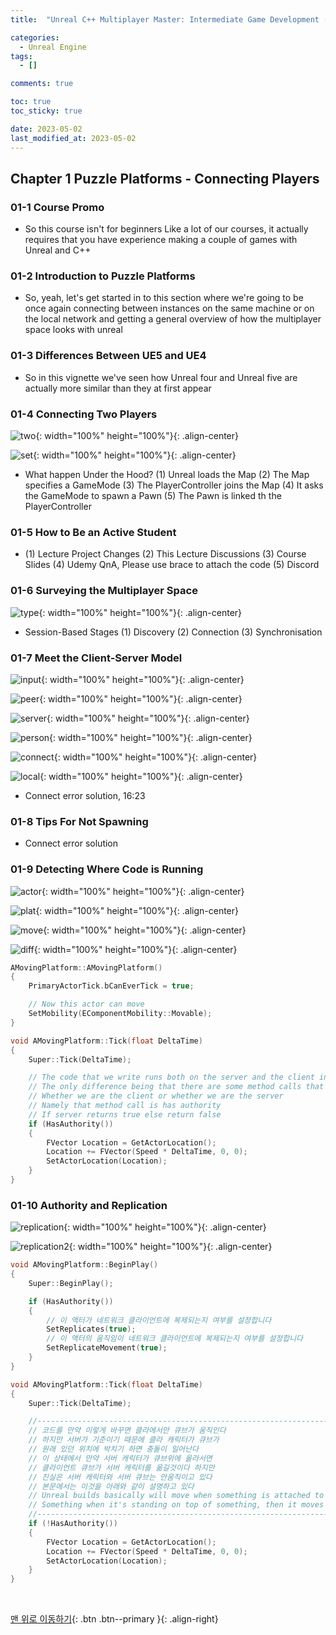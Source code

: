 ```yaml
---
title:  "Unreal C++ Multiplayer Master: Intermediate Game Development (1)"

categories:
  - Unreal Engine
tags:
  - []

comments: true

toc: true
toc_sticky: true

date: 2023-05-02
last_modified_at: 2023-05-02
---
```


## Chapter 1 Puzzle Platforms - Connecting Players

### 01-1 Course Promo
- So this course isn't for beginners Like a lot of our courses, it actually requires that you have experience making a couple of games with Unreal and C++

### 01-2 Introduction to Puzzle Platforms
- So, yeah, let's get started in to this section where we're going to be once again connecting between instances on the same machine or on the local network and getting a general overview of how the multiplayer space looks with unreal

### 01-3 Differences Between UE5 and UE4
- So in this vignette we've seen how Unreal four and Unreal five are actually more similar than they at first appear

### 01-4 Connecting Two Players

![two](https://user-images.githubusercontent.com/80055816/235619210-7668a04e-78b4-46be-afa8-fd4caf2e085c.PNG){: width="100%" height="100%"}{: .align-center}

![set](https://user-images.githubusercontent.com/80055816/235620178-5a129919-2493-4eef-b565-4d60a2c4e50c.PNG){: width="100%" height="100%"}{: .align-center}

- What happen Under the Hood? (1) Unreal loads the Map (2) The Map specifies a GameMode (3) The PlayerController joins the Map (4) It asks the GameMode to spawn a Pawn (5) The Pawn is linked th the PlayerController

### 01-5 How to Be an Active Student
- (1) Lecture Project Changes (2) This Lecture Discussions (3) Course Slides (4) Udemy QnA, Please use brace to attach the code (5) Discord

### 01-6 Surveying the Multiplayer Space

![type](https://user-images.githubusercontent.com/80055816/235854794-0dd6f1de-05ac-467e-853a-d9e216dd3687.PNG){: width="100%" height="100%"}{: .align-center}

- Session-Based Stages (1) Discovery (2) Connection (3) Synchronisation

### 01-7 Meet the Client-Server Model

![input](https://user-images.githubusercontent.com/80055816/235873417-649e869d-5994-4340-8467-69145db13918.PNG){: width="100%" height="100%"}{: .align-center}

![peer](https://user-images.githubusercontent.com/80055816/235873557-a4c6e08f-cfbe-4075-8cd3-caec7d19167e.PNG){: width="100%" height="100%"}{: .align-center}

![server](https://user-images.githubusercontent.com/80055816/235873638-0281ae10-9b0b-4399-8742-870cdde0a6e9.PNG){: width="100%" height="100%"}{: .align-center}

![person](https://user-images.githubusercontent.com/80055816/235876712-ae8d63a9-1885-4956-87fa-39ae518bdd87.PNG){: width="100%" height="100%"}{: .align-center}

![connect](https://user-images.githubusercontent.com/80055816/235873752-383563be-43d6-4c45-bff6-a1f9378a3ac4.PNG){: width="100%" height="100%"}{: .align-center}

![local](https://user-images.githubusercontent.com/80055816/235875974-1a42a4c9-24d4-40fa-b6b7-8227b09771cd.PNG){: width="100%" height="100%"}{: .align-center}

- Connect error solution, 16:23

### 01-8 Tips For Not Spawning
- Connect error solution

### 01-9 Detecting Where Code is Running

![actor](https://user-images.githubusercontent.com/80055816/236115230-4d9ff59e-0fee-4f16-8d61-06cf373e41b1.PNG){: width="100%" height="100%"}{: .align-center}

![plat](https://user-images.githubusercontent.com/80055816/236115267-4903969e-e424-476b-a373-18cfea25a440.PNG){: width="100%" height="100%"}{: .align-center}

![move](https://user-images.githubusercontent.com/80055816/236115286-4da4a638-0599-4c91-9586-0fe05bc0edb8.PNG){: width="100%" height="100%"}{: .align-center}

![diff](https://user-images.githubusercontent.com/80055816/236115320-7e4d7aac-e9e5-48f1-808e-975dd18da14d.PNG){: width="100%" height="100%"}{: .align-center}

```cpp
AMovingPlatform::AMovingPlatform()
{
	PrimaryActorTick.bCanEverTick = true;

	// Now this actor can move
	SetMobility(EComponentMobility::Movable);
}

void AMovingPlatform::Tick(float DeltaTime)
{
	Super::Tick(DeltaTime);

	// The code that we write runs both on the server and the client in exactly the same way
	// The only difference being that there are some method calls that allow us to detect
	// Whether we are the client or whether we are the server
	// Namely that method call is has authority
	// If server returns true else return false
	if (HasAuthority())
	{
		FVector Location = GetActorLocation();
		Location += FVector(Speed * DeltaTime, 0, 0);
		SetActorLocation(Location);
	}
}
```

### 01-10 Authority and Replication

![replication](https://user-images.githubusercontent.com/80055816/236127710-3917f93c-4a6f-4f72-8eab-2440ec4ea2a6.PNG){: width="100%" height="100%"}{: .align-center}

![replication2](https://user-images.githubusercontent.com/80055816/236127795-4666b395-2894-4a06-87b1-964cfb464b28.PNG){: width="100%" height="100%"}{: .align-center}

```cpp
void AMovingPlatform::BeginPlay()
{
	Super::BeginPlay();

	if (HasAuthority())
	{
		// 이 액터가 네트워크 클라이언트에 복제되는지 여부를 설정합니다
		SetReplicates(true);
		// 이 액터의 움직임이 네트워크 클라이언트에 복제되는지 여부를 설정합니다
		SetReplicateMovement(true);
	}
}
```

```cpp
void AMovingPlatform::Tick(float DeltaTime)
{
	Super::Tick(DeltaTime);

	//------------------------------------------------------------------------
	// 코드를 만약 이렇게 바꾸면 클라에서만 큐브가 움직인다
	// 하지만 서버가 기준이기 때문에 클라 캐릭터가 큐브가
	// 원래 있던 위치에 박치기 하면 충돌이 일어난다
	// 이 상태에서 만약 서버 캐릭터가 큐브위에 올라서면
	// 클라이언트 큐브가 서버 캐릭터를 옮길것이다 하지만
	// 진실은 서버 캐릭터와 서버 큐브는 안움직이고 있다
	// 본문에서는 이것을 아래와 같이 설명하고 있다
	// Unreal builds basically will move when something is attached to moves
	// Something when it's standing on top of something, then it moves
	//------------------------------------------------------------------------
	if (!HasAuthority())
	{
		FVector Location = GetActorLocation();
		Location += FVector(Speed * DeltaTime, 0, 0);
		SetActorLocation(Location);
	}
}
```

<br>

[맨 위로 이동하기](#){: .btn .btn--primary }{: .align-right}
